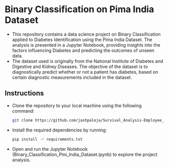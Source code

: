 # Binary Classification on Pima India Dataset
- This repository contains a data science project on Binary Classification applied to Diabetes Identification using the Pima India Dataset. The analysis is presented in a Jupyter Notebook, providing insights into the factors influencing Diabetes and predicting the outcomes of unseen data.
- The dataset used is originally from the National Institute of Diabetes and Digestive and Kidney Diseases. The objective of the dataset is to diagnostically predict whether or not a patient has diabetes, based on certain diagnostic measurements included in the dataset.

## Instructions

- Clone the repository to your local machine using the following command:
  
  ```bash
  git clone https://github.com/jashpaleja/Survival_Analysis-Employee_Attrition.git
  ```

- Install the required dependencies by running:
  
  ```bash
  pip install -r requirements.txt
  ```

- Open and run the Jupyter Notebook (Binary_Classification_Pmi_India_Dataset.ipynb) to explore the project analysis.
